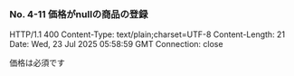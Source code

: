 ### No. 4-11 価格がnullの商品の登録

HTTP/1.1 400 
Content-Type: text/plain;charset=UTF-8
Content-Length: 21
Date: Wed, 23 Jul 2025 05:58:59 GMT
Connection: close

価格は必須です